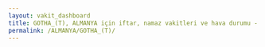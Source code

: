 ```yaml
---
layout: vakit_dashboard
title: GOTHA_(T), ALMANYA için iftar, namaz vakitleri ve hava durumu - ilçe/eyalet seç
permalink: /ALMANYA/GOTHA_(T)/
---
```


<script type="text/javascript">
  var GLOBAL_COUNTRY = 'ALMANYA';
  var GLOBAL_CITY = 'GOTHA_(T)';
  var GLOBAL_STATE = '';
  var lat = 72;
  var lon = 21;
</script>
